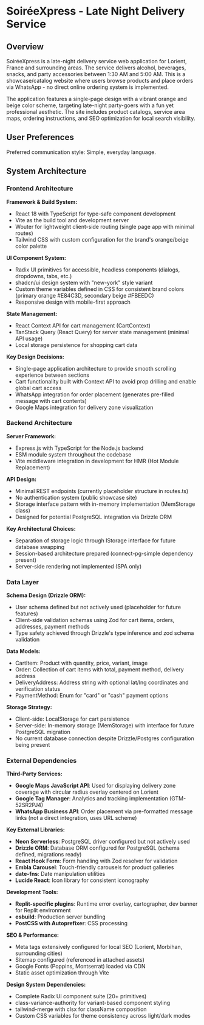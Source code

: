 # SoiréeXpress - Late Night Delivery Service

## Overview

SoiréeXpress is a late-night delivery service web application for Lorient, France and surrounding areas. The service delivers alcohol, beverages, snacks, and party accessories between 1:30 AM and 5:00 AM. This is a showcase/catalog website where users browse products and place orders via WhatsApp - no direct online ordering system is implemented.

The application features a single-page design with a vibrant orange and beige color scheme, targeting late-night party-goers with a fun yet professional aesthetic. The site includes product catalogs, service area maps, ordering instructions, and SEO optimization for local search visibility.

## User Preferences

Preferred communication style: Simple, everyday language.

## System Architecture

### Frontend Architecture

**Framework & Build System:**
- React 18 with TypeScript for type-safe component development
- Vite as the build tool and development server
- Wouter for lightweight client-side routing (single page app with minimal routes)
- Tailwind CSS with custom configuration for the brand's orange/beige color palette

**UI Component System:**
- Radix UI primitives for accessible, headless components (dialogs, dropdowns, tabs, etc.)
- shadcn/ui design system with "new-york" style variant
- Custom theme variables defined in CSS for consistent brand colors (primary orange #E84C3D, secondary beige #FBEEDC)
- Responsive design with mobile-first approach

**State Management:**
- React Context API for cart management (CartContext)
- TanStack Query (React Query) for server state management (minimal API usage)
- Local storage persistence for shopping cart data

**Key Design Decisions:**
- Single-page application architecture to provide smooth scrolling experience between sections
- Cart functionality built with Context API to avoid prop drilling and enable global cart access
- WhatsApp integration for order placement (generates pre-filled message with cart contents)
- Google Maps integration for delivery zone visualization

### Backend Architecture

**Server Framework:**
- Express.js with TypeScript for the Node.js backend
- ESM module system throughout the codebase
- Vite middleware integration in development for HMR (Hot Module Replacement)

**API Design:**
- Minimal REST endpoints (currently placeholder structure in routes.ts)
- No authentication system (public showcase site)
- Storage interface pattern with in-memory implementation (MemStorage class)
- Designed for potential PostgreSQL integration via Drizzle ORM

**Key Architectural Choices:**
- Separation of storage logic through IStorage interface for future database swapping
- Session-based architecture prepared (connect-pg-simple dependency present)
- Server-side rendering not implemented (SPA only)

### Data Layer

**Schema Design (Drizzle ORM):**
- User schema defined but not actively used (placeholder for future features)
- Client-side validation schemas using Zod for cart items, orders, addresses, payment methods
- Type safety achieved through Drizzle's type inference and zod schema validation

**Data Models:**
- CartItem: Product with quantity, price, variant, image
- Order: Collection of cart items with total, payment method, delivery address
- DeliveryAddress: Address string with optional lat/lng coordinates and verification status
- PaymentMethod: Enum for "card" or "cash" payment options

**Storage Strategy:**
- Client-side: LocalStorage for cart persistence
- Server-side: In-memory storage (MemStorage) with interface for future PostgreSQL migration
- No current database connection despite Drizzle/Postgres configuration being present

### External Dependencies

**Third-Party Services:**
- **Google Maps JavaScript API**: Used for displaying delivery zone coverage with circular radius overlay centered on Lorient
- **Google Tag Manager**: Analytics and tracking implementation (GTM-52SR2PJ4)
- **WhatsApp Business API**: Order placement via pre-formatted message links (not a direct integration, uses URL scheme)

**Key External Libraries:**
- **Neon Serverless**: PostgreSQL driver configured but not actively used
- **Drizzle ORM**: Database ORM configured for PostgreSQL (schema defined, migrations ready)
- **React Hook Form**: Form handling with Zod resolver for validation
- **Embla Carousel**: Touch-friendly carousels for product galleries
- **date-fns**: Date manipulation utilities
- **Lucide React**: Icon library for consistent iconography

**Development Tools:**
- **Replit-specific plugins**: Runtime error overlay, cartographer, dev banner for Replit environment
- **esbuild**: Production server bundling
- **PostCSS with Autoprefixer**: CSS processing

**SEO & Performance:**
- Meta tags extensively configured for local SEO (Lorient, Morbihan, surrounding cities)
- Sitemap configured (referenced in attached assets)
- Google Fonts (Poppins, Montserrat) loaded via CDN
- Static asset optimization through Vite

**Design System Dependencies:**
- Complete Radix UI component suite (20+ primitives)
- class-variance-authority for variant-based component styling
- tailwind-merge with clsx for className composition
- Custom CSS variables for theme consistency across light/dark modes